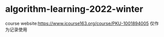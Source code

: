 # algorithm-learning-2022-winter
course website:https://www.icourse163.org/course/PKU-1001894005
仅作为记录使用
